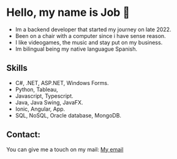 # Hello, my name is Job 👋
- Im a backend developer that started my journey on late 2022.
- Been on a chair with a computer since i have sense reason.
- I like videogames, the music and stay put on my business.
- Im bilingual being my native languague Spanish.
## Skills 
- C#, .NET, ASP.NET, Windows Forms.
- Python, Tableau,
- Javascript, Typescript.
- Java, Java Swing, JavaFX.
- Ionic, Angular, App.
- SQL, NoSQL, Oracle database, MongoDB.
## Contact:
You can give me a touch on my mail: [My email](mailto:jobperez30825@gmail.com)


<!--
**darkwister/darkwister** is a ✨ _special_ ✨ repository because its `README.md` (this file) appears on your GitHub profile.

Here are some ideas to get you started:

- 🔭 I’m currently working on ...
- 🌱 I’m currently learning ...
- 👯 I’m looking to collaborate on ...
- 🤔 I’m looking for help with ...
- 💬 Ask me about ...
- 📫 How to reach me: ...
- 😄 Pronouns: ...
- ⚡ Fun fact: ...
-->
